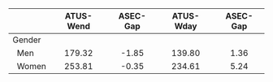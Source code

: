 
|                      |    ATUS-Wend |     ASEC-Gap |    ATUS-Wday |     ASEC-Gap |
| -------------------- | :----------: | :----------: | :----------: | :----------: |
| Gender               |              |              |              |              |
| &nbsp;&nbsp;Men      |       179.32 |        -1.85 |       139.80 |         1.36 |
| &nbsp;&nbsp;Women    |       253.81 |        -0.35 |       234.61 |         5.24 |

